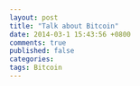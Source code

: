 ```yaml
---
layout: post
title: "Talk about Bitcoin"
date: 2014-03-1 15:43:56 +0800
comments: true
published: false
categories: 
tags: Bitcoin
---
```

